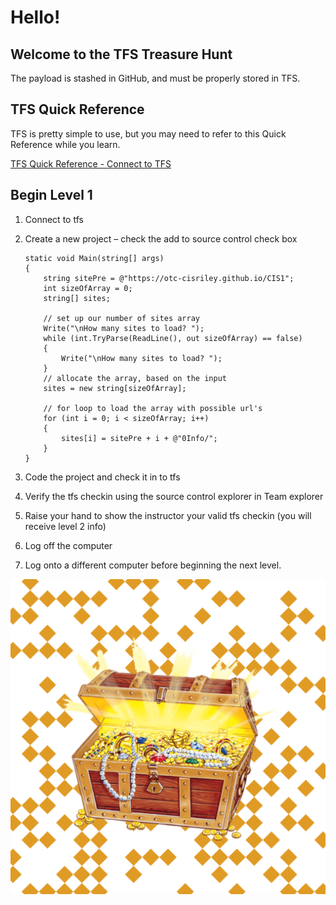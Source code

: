 # Hello!

## Welcome to the TFS Treasure Hunt
The payload is stashed in GitHub, and must be properly stored in TFS.

## TFS Quick Reference
TFS is pretty simple to use, but you may need to refer to this Quick Reference while you learn.

[TFS Quick Reference - Connect to TFS](ConnecttoTFS.pdf)

## Begin Level 1
1.	Connect to tfs
2.	Create a new project – check the add to source control check box

        static void Main(string[] args)
        {
            string sitePre = @"https://otc-cisriley.github.io/CIS1";
            int sizeOfArray = 0;
            string[] sites;

            // set up our number of sites array
            Write("\nHow many sites to load? ");
            while (int.TryParse(ReadLine(), out sizeOfArray) == false)
            {
                Write("\nHow many sites to load? ");
            }
            // allocate the array, based on the input
            sites = new string[sizeOfArray];

            // for loop to load the array with possible url's
            for (int i = 0; i < sizeOfArray; i++)
            {
                sites[i] = sitePre + i + @"0Info/";
            }
        }



3.	Code the project and check it in to tfs
4.	Verify the tfs checkin using the source control explorer in Team explorer
5.	Raise your hand to show the instructor your valid tfs checkin (you will receive level 2 info)
 
6.	Log off the computer
7.	Log onto a different computer before beginning the next level.

![TFS Treasure](qr-treasure.png)
